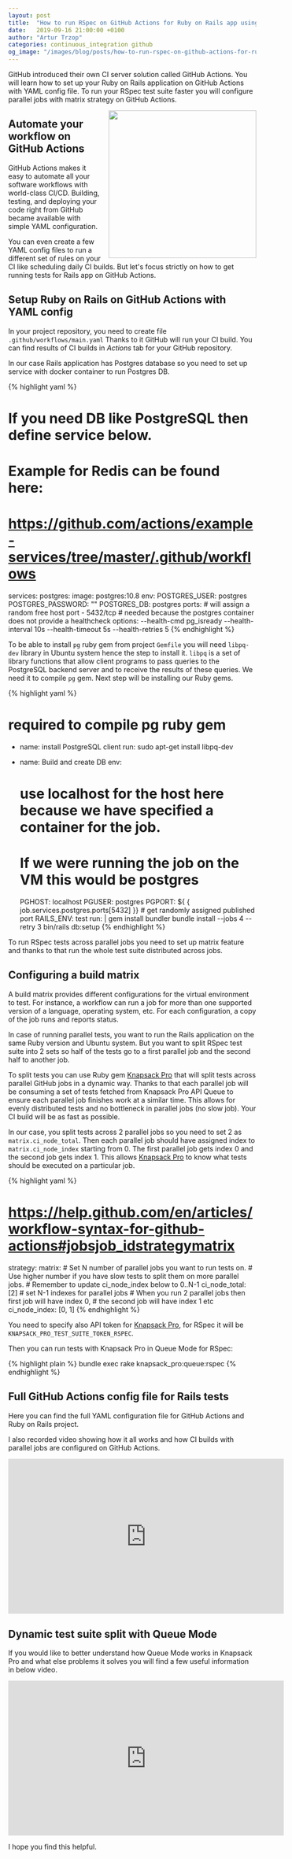 ```yaml
---
layout: post
title:  "How to run RSpec on GitHub Actions for Ruby on Rails app using parallel jobs"
date:   2019-09-16 21:00:00 +0100
author: "Artur Trzop"
categories: continuous_integration github
og_image: "/images/blog/posts/how-to-run-rspec-on-github-actions-for-ruby-on-rails-app-using-parallel-jobs/github-octopus.jpeg"
---
```


GitHub introduced their own CI server solution called GitHub Actions. You will learn how to set up your Ruby on Rails application on GitHub Actions with YAML config file. To run your RSpec test suite faster you will configure parallel jobs with matrix strategy on GitHub Actions.

<img src="/images/blog/posts/how-to-run-rspec-on-github-actions-for-ruby-on-rails-app-using-parallel-jobs/github-octopus.jpeg" style="width:300px;margin-left: 15px;float:right;" />

## Automate your workflow on GitHub Actions

GitHub Actions makes it easy to automate all your software workflows with world-class CI/CD. Building, testing, and deploying your code right from GitHub became available with simple YAML configuration.

You can even create a few YAML config files to run a different set of rules on your CI like scheduling daily CI builds. But let's focus strictly on how to get running tests for Rails app on GitHub Actions.

## Setup Ruby on Rails on GitHub Actions with YAML config

In your project repository, you need to create file `.github/workflows/main.yaml` Thanks to it GitHub will run your CI build. You can find results of CI builds in <i>Actions</i> tab for your GitHub repository.

In our case Rails application has Postgres database so you need to set up service with docker container to run Postgres DB.

{% highlight yaml %}
# If you need DB like PostgreSQL then define service below.
# Example for Redis can be found here:
# https://github.com/actions/example-services/tree/master/.github/workflows
services:
  postgres:
    image: postgres:10.8
    env:
      POSTGRES_USER: postgres
      POSTGRES_PASSWORD: ""
      POSTGRES_DB: postgres
    ports:
    # will assign a random free host port
    - 5432/tcp
    # needed because the postgres container does not provide a healthcheck
    options: --health-cmd pg_isready --health-interval 10s --health-timeout 5s --health-retries 5
{% endhighlight %}

To be able to install `pg` ruby gem from project `Gemfile` you will need `libpq-dev` library in Ubuntu system hence the step to install it.
`libpq` is a set of library functions that allow client programs to pass queries to the PostgreSQL backend server and to receive the results of these queries. We need it to compile `pg` gem.
Next step will be installing our Ruby gems.

{% highlight yaml %}
# required to compile pg ruby gem
- name: install PostgreSQL client
  run: sudo apt-get install libpq-dev

- name: Build and create DB
  env:
    # use localhost for the host here because we have specified a container for the job.
    # If we were running the job on the VM this would be postgres
    PGHOST: localhost
    PGUSER: postgres
    PGPORT: ${ { job.services.postgres.ports[5432] }} # get randomly assigned published port
    RAILS_ENV: test
  run: |
    gem install bundler
    bundle install --jobs 4 --retry 3
    bin/rails db:setup
{% endhighlight %}

To run RSpec tests across parallel jobs you need to set up matrix feature and thanks to that run the whole test suite distributed across jobs.

## Configuring a build matrix

A build matrix provides different configurations for the virtual environment to test. For instance, a workflow can run a job for more than one supported version of a language, operating system, etc. For each configuration, a copy of the job runs and reports status.

In case of running parallel tests, you want to run the Rails application on the same Ruby version and Ubuntu system. But you want to split RSpec test suite into 2 sets so half of the tests go to a first parallel job and the second half to another job.

To split tests you can use Ruby gem [Knapsack Pro](https://knapsackpro.com?utm_source=docs_knapsackpro&utm_medium=blog&utm_campaign=how-to-run-rspec-on-github-actions-for-ruby-on-rails-app-using-parallel-jobs) that will split tests across parallel GitHub jobs in a dynamic way. Thanks to that each parallel job will be consuming a set of tests fetched from Knapsack Pro API Queue to ensure each parallel job finishes work at a similar time. This allows for evenly distributed tests and no bottleneck in parallel jobs (no slow job). Your CI build will be as fast as possible.

In our case, you split tests across 2 parallel jobs so you need to set 2 as `matrix.ci_node_total`. Then each parallel job should have assigned index to `matrix.ci_node_index` starting from 0. The first parallel job gets index 0 and the second job gets index 1. This allows [Knapsack Pro](https://knapsackpro.com?utm_source=docs_knapsackpro&utm_medium=blog&utm_campaign=how-to-run-rspec-on-github-actions-for-ruby-on-rails-app-using-parallel-jobs) to know what tests should be executed on a particular job.

{% highlight yaml %}
# https://help.github.com/en/articles/workflow-syntax-for-github-actions#jobsjob_idstrategymatrix
strategy:
  matrix:
    # Set N number of parallel jobs you want to run tests on.
    # Use higher number if you have slow tests to split them on more parallel jobs.
    # Remember to update ci_node_index below to 0..N-1
    ci_node_total: [2]
    # set N-1 indexes for parallel jobs
    # When you run 2 parallel jobs then first job will have index 0,
    # the second job will have index 1 etc
    ci_node_index: [0, 1]
{% endhighlight %}

You need to specify also API token for [Knapsack Pro](https://knapsackpro.com?utm_source=docs_knapsackpro&utm_medium=blog&utm_campaign=how-to-run-rspec-on-github-actions-for-ruby-on-rails-app-using-parallel-jobs), for RSpec it will be `KNAPSACK_PRO_TEST_SUITE_TOKEN_RSPEC`.

Then you can run tests with Knapsack Pro in Queue Mode for RSpec:

{% highlight plain %}
bundle exec rake knapsack_pro:queue:rspec
{% endhighlight %}

## Full GitHub Actions config file for Rails tests

Here you can find the full YAML configuration file for GitHub Actions and Ruby on Rails project.

I also recorded video showing how it all works and how CI builds with parallel jobs are configured on GitHub Actions.

<iframe width="560" height="315" src="https://www.youtube.com/embed/HhvP4HbE_BU" frameborder="0" allow="accelerometer; autoplay; encrypted-media; gyroscope; picture-in-picture" allowfullscreen></iframe>

<script src="https://gist.github.com/ArturT/a35284f34c2dc0b61a0ad2b4dd4bacae.js"></script>

## Dynamic test suite split with Queue Mode

If you would like to better understand how Queue Mode works in Knapsack Pro and what else problems it solves you will find a few useful information in below video.

<iframe width="560" height="315" src="https://www.youtube.com/embed/hUEB1XDKEFY" frameborder="0" allow="accelerometer; autoplay; encrypted-media; gyroscope; picture-in-picture" allowfullscreen></iframe>

I hope you find this helpful.
